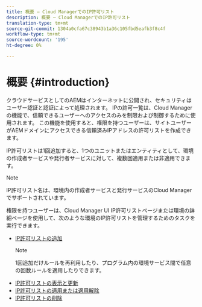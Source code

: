 ```yaml
---
title: 概要 — Cloud ManagerでのIP許可リスト
description: 概要 — Cloud ManagerでのIP許可リスト
translation-type: tm+mt
source-git-commit: 1304a0cfa67c38943b1a36c105fbd5eafb3f8c4f
workflow-type: tm+mt
source-wordcount: '195'
ht-degree: 0%

---
```



# 概要 {#introduction}

クラウドサービスとしてのAEMはインターネットに公開され、セキュリティはユーザー認証と認証によって処理されます。 IPの許可一覧は、Cloud Managerの機能で、信頼できるユーザーへのアクセスのみを制限および制御するために使用されます。 この機能を使用すると、権限を持つユーザーは、サイトユーザーがAEMドメインにアクセスできる信頼済みIPアドレスの許可リストを作成できます。

IP許可リストは1回追加すると、1つのユニットまたはエンティティとして、環境の作成者サービスや発行者サービスに対して、複数回適用または非適用できます。

>[!NOTE]
>IP許可リスト名は、環境内の作成者サービスと発行サービスのCloud Managerでサポートされています。

権限を持つユーザーは、Cloud Manager UI IP許可リストページまたは環境の詳細ページを使用して、次のような環境のIP許可リストを管理するためのタスクを実行できます。

* [IP許可リストの追加](/help/implementing/cloud-manager/ip-allow-lists/add-ip-allow-lists.md)
   >[!NOTE]
   > 1回追加だけルールを再利用したり、プログラム内の環境サービス間で任意の回数ルールを適用したりできます。
* [IP許可リストの表示と更新](/help/implementing/cloud-manager/ip-allow-lists/view-update-ip-allow-list.md)
* [IP許可リストの適用または適用解除](/help/implementing/cloud-manager/ip-allow-lists/apply-allow-list.md)
* [IP許可リストの削除](/help/implementing/cloud-manager/ip-allow-lists/delete-ip-allow-list.md)